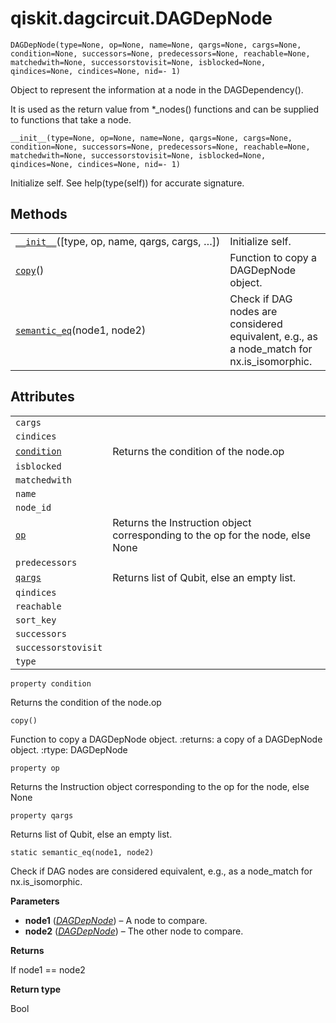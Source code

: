 # qiskit.dagcircuit.DAGDepNode

<span id="undefined" />

`DAGDepNode(type=None, op=None, name=None, qargs=None, cargs=None, condition=None, successors=None, predecessors=None, reachable=None, matchedwith=None, successorstovisit=None, isblocked=None, qindices=None, cindices=None, nid=- 1)`

Object to represent the information at a node in the DAGDependency().

It is used as the return value from \*\_nodes() functions and can be supplied to functions that take a node.

<span id="undefined" />

`__init__(type=None, op=None, name=None, qargs=None, cargs=None, condition=None, successors=None, predecessors=None, reachable=None, matchedwith=None, successorstovisit=None, isblocked=None, qindices=None, cindices=None, nid=- 1)`

Initialize self. See help(type(self)) for accurate signature.

## Methods

|                                                                                                                                  |                                                                                             |
| -------------------------------------------------------------------------------------------------------------------------------- | ------------------------------------------------------------------------------------------- |
| [`__init__`](#qiskit.dagcircuit.DAGDepNode.__init__ "qiskit.dagcircuit.DAGDepNode.__init__")(\[type, op, name, qargs, cargs, …]) | Initialize self.                                                                            |
| [`copy`](#qiskit.dagcircuit.DAGDepNode.copy "qiskit.dagcircuit.DAGDepNode.copy")()                                               | Function to copy a DAGDepNode object.                                                       |
| [`semantic_eq`](#qiskit.dagcircuit.DAGDepNode.semantic_eq "qiskit.dagcircuit.DAGDepNode.semantic_eq")(node1, node2)              | Check if DAG nodes are considered equivalent, e.g., as a node\_match for nx.is\_isomorphic. |

## Attributes

|                                                                                                 |                                                                                |
| ----------------------------------------------------------------------------------------------- | ------------------------------------------------------------------------------ |
| `cargs`                                                                                         |                                                                                |
| `cindices`                                                                                      |                                                                                |
| [`condition`](#qiskit.dagcircuit.DAGDepNode.condition "qiskit.dagcircuit.DAGDepNode.condition") | Returns the condition of the node.op                                           |
| `isblocked`                                                                                     |                                                                                |
| `matchedwith`                                                                                   |                                                                                |
| `name`                                                                                          |                                                                                |
| `node_id`                                                                                       |                                                                                |
| [`op`](#qiskit.dagcircuit.DAGDepNode.op "qiskit.dagcircuit.DAGDepNode.op")                      | Returns the Instruction object corresponding to the op for the node, else None |
| `predecessors`                                                                                  |                                                                                |
| [`qargs`](#qiskit.dagcircuit.DAGDepNode.qargs "qiskit.dagcircuit.DAGDepNode.qargs")             | Returns list of Qubit, else an empty list.                                     |
| `qindices`                                                                                      |                                                                                |
| `reachable`                                                                                     |                                                                                |
| `sort_key`                                                                                      |                                                                                |
| `successors`                                                                                    |                                                                                |
| `successorstovisit`                                                                             |                                                                                |
| `type`                                                                                          |                                                                                |

<span id="undefined" />

`property condition`

Returns the condition of the node.op

<span id="undefined" />

`copy()`

Function to copy a DAGDepNode object. :returns: a copy of a DAGDepNode object. :rtype: DAGDepNode

<span id="undefined" />

`property op`

Returns the Instruction object corresponding to the op for the node, else None

<span id="undefined" />

`property qargs`

Returns list of Qubit, else an empty list.

<span id="undefined" />

`static semantic_eq(node1, node2)`

Check if DAG nodes are considered equivalent, e.g., as a node\_match for nx.is\_isomorphic.

**Parameters**

*   **node1** ([*DAGDepNode*](#qiskit.dagcircuit.DAGDepNode "qiskit.dagcircuit.DAGDepNode")) – A node to compare.
*   **node2** ([*DAGDepNode*](#qiskit.dagcircuit.DAGDepNode "qiskit.dagcircuit.DAGDepNode")) – The other node to compare.

**Returns**

If node1 == node2

**Return type**

Bool
